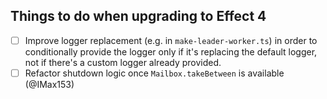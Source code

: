## Things to do when upgrading to Effect 4

- [ ] Improve logger replacement (e.g. in `make-leader-worker.ts`) in order to
      conditionally provide the logger only if it's replacing the default
      logger, not if there's a custom logger already provided.
- [ ] Refactor shutdown logic once `Mailbox.takeBetween` is available (@IMax153)